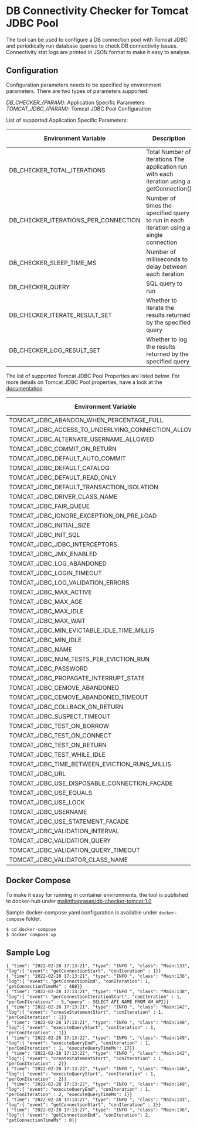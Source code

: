 # DB Connectivity Checker for Tomcat JDBC Pool

The tool can be used to configure a DB connection pool with Tomcat JDBC and periodically run database queries to check 
DB connectivity issues. Connectivity stat logs are printed in JSON format to make it easy to analyse.

## Configuration

Configuration parameters needs to be specified by environment parameters. There are two types of parameters supported:

*DB_CHECKER_{PARAM}*: Application Specific Parameters
*TOMCAT_JDBC_{PARAM}*: Tomcat JDBC Pool Configuration

List of supported Application Specific Parameters:

|Environment Variable|Description|Default Value|
|---|---|---|
|DB_CHECKER_TOTAL_ITERATIONS|Total Number of Iterations The application run with each iteration using a getConnection()| 10|
|DB_CHECKER_ITERATIONS_PER_CONNECTION|Number of times the specified query to run in each iteration using a single connection|5|
|DB_CHECKER_SLEEP_TIME_MS|Number of milliseconds to delay between each iteration|5000|
|DB_CHECKER_QUERY|SQL query to run|SELECT 1|
|DB_CHECKER_ITERATE_RESULT_SET|Whether to iterate the results returned by the specified query|true|
|DB_CHECKER_LOG_RESULT_SET|Whether to log the results returned by the specified query|true|

The list of supported Tomcat JDBC Pool Properties are listed below. For more details on Tomcat JDBC Pool properties, 
have a look at the [documentation](https://tomcat.apache.org/tomcat-9.0-doc/jdbc-pool.html).

|Environment Variable|Corresponding TomcatJDBC Pool Property|
|---|---|
|TOMCAT_JDBC_ABANDON_WHEN_PERCENTAGE_FULL|abandonWhenPercentageFull|
|TOMCAT_JDBC_ACCESS_TO_UNDERLYING_CONNECTION_ALLOWED|accessToUnderlyingConnectionAllowed|
|TOMCAT_JDBC_ALTERNATE_USERNAME_ALLOWED|alternateUsernameAllowed|
|TOMCAT_JDBC_COMMIT_ON_RETURN|commitOnReturn|
|TOMCAT_JDBC_DEFAULT_AUTO_COMMIT|defaultAutoCommit|
|TOMCAT_JDBC_DEFAULT_CATALOG|defaultCatalog|
|TOMCAT_JDBC_DEFAULT_READ_ONLY|defaultReadOnly|
|TOMCAT_JDBC_DEFAULT_TRANSACTION_ISOLATION|defaultTransactionIsolation|
|TOMCAT_JDBC_DRIVER_CLASS_NAME|driverClassName|
|TOMCAT_JDBC_FAIR_QUEUE|fairQueue|
|TOMCAT_JDBC_IGNORE_EXCEPTION_ON_PRE_LOAD|ignoreExceptionOnPreLoad|
|TOMCAT_JDBC_INITIAL_SIZE|initialSize|
|TOMCAT_JDBC_INIT_SQL|initSQL|
|TOMCAT_JDBC_JDBC_INTERCEPTORS|jdbcInterceptors|
|TOMCAT_JDBC_JMX_ENABLED|jmxEnabled|
|TOMCAT_JDBC_LOG_ABANDONED|logAbandoned|
|TOMCAT_JDBC_LOGIN_TIMEOUT|loginTimeout|
|TOMCAT_JDBC_LOG_VALIDATION_ERRORS|logValidationErrors|
|TOMCAT_JDBC_MAX_ACTIVE|maxActive|
|TOMCAT_JDBC_MAX_AGE|maxAge|
|TOMCAT_JDBC_MAX_IDLE|maxIdle|
|TOMCAT_JDBC_MAX_WAIT|maxWait|
|TOMCAT_JDBC_MIN_EVICTABLE_IDLE_TIME_MILLIS|minEvictableIdleTimeMillis|
|TOMCAT_JDBC_MIN_IDLE|minIdle|
|TOMCAT_JDBC_NAME|name|
|TOMCAT_JDBC_NUM_TESTS_PER_EVICTION_RUN|numTestsPerEvictionRun|
|TOMCAT_JDBC_PASSWORD|password|
|TOMCAT_JDBC_PROPAGATE_INTERRUPT_STATE|propagateInterruptState|
|TOMCAT_JDBC_CEMOVE_ABANDONED|removeAbandoned|
|TOMCAT_JDBC_CEMOVE_ABANDONED_TIMEOUT|removeAbandonedTimeout|
|TOMCAT_JDBC_COLLBACK_ON_RETURN|rollbackOnReturn|
|TOMCAT_JDBC_SUSPECT_TIMEOUT|suspectTimeout|
|TOMCAT_JDBC_TEST_ON_BORROW|testOnBorrow|
|TOMCAT_JDBC_TEST_ON_CONNECT|testOnConnect|
|TOMCAT_JDBC_TEST_ON_RETURN|testOnReturn|
|TOMCAT_JDBC_TEST_WHILE_IDLE|testWhileIdle|
|TOMCAT_JDBC_TIME_BETWEEN_EVICTION_RUNS_MILLIS|timeBetweenEvictionRunsMillis|
|TOMCAT_JDBC_URL|url|
|TOMCAT_JDBC_USE_DISPOSABLE_CONNECTION_FACADE|useDisposableConnectionFacade|
|TOMCAT_JDBC_USE_EQUALS|useEquals|
|TOMCAT_JDBC_USE_LOCK|useLock|
|TOMCAT_JDBC_USERNAME|username|
|TOMCAT_JDBC_USE_STATEMENT_FACADE|useStatementFacade|
|TOMCAT_JDBC_VALIDATION_INTERVAL|validationInterval|
|TOMCAT_JDBC_VALIDATION_QUERY|validationQuery|
|TOMCAT_JDBC_VALIDATION_QUERY_TIMEOUT|validationQueryTimeout|
|TOMCAT_JDBC_VALIDATOR_CLASS_NAME|validatorClassName|

## Docker Compose

To make it easy for running in container environments, the tool is published to docker-hub under [malinthaprasan/db-checker-tomcat:1.0](https://hub.docker.com/r/malinthaprasan/db-checker-tomcat)

Sample docker-compose.yaml configuration is available under `docker-compose` folder.

```shell
$ cd docker-compose
$ docker compose up
```

## Sample Log

```
{ "time": "2022-02-28 17:13:21", "type": "INFO ", "class": "Main:133", "log":{ "event": "getConnectionStart", "conIteration" : 1}}
{ "time": "2022-02-28 17:13:21", "type": "INFO ", "class": "Main:136", "log":{ "event": "getConnectionEnd", "conIteration": 1, "getConnectionTimeMs" : 488}}
{ "time": "2022-02-28 17:13:21", "type": "INFO ", "class": "Main:138", "log":{ "event": "perConnectionIterationStart", "conIteration" : 1, "perConIterations" : 5,"query" : SELECT API_NAME FROM AM_API}}
{ "time": "2022-02-28 17:13:21", "type": "INFO ", "class": "Main:142", "log":{ "event": "createStatementStart", "conIteration" : 1, "perConIteration" : 1}}
{ "time": "2022-02-28 17:13:21", "type": "INFO ", "class": "Main:146", "log":{ "event": "executeQueryStart", "conIteration" : 1, "perConIteration" : 1}}
{ "time": "2022-02-28 17:13:22", "type": "INFO ", "class": "Main:149", "log":{ "event": "executeQueryEnd", "conIteration" : 1, "perConIteration" : 1, "executeQueryTimeMs": 17}}
{ "time": "2022-02-28 17:13:22", "type": "INFO ", "class": "Main:142", "log":{ "event": "createStatementStart", "conIteration" : 1, "perConIteration" : 2}}
{ "time": "2022-02-28 17:13:22", "type": "INFO ", "class": "Main:146", "log":{ "event": "executeQueryStart", "conIteration" : 1, "perConIteration" : 2}}
{ "time": "2022-02-28 17:13:22", "type": "INFO ", "class": "Main:149", "log":{ "event": "executeQueryEnd", "conIteration" : 1, "perConIteration" : 2, "executeQueryTimeMs": 1}}
{ "time": "2022-02-28 17:13:27", "type": "INFO ", "class": "Main:133", "log":{ "event": "getConnectionStart", "conIteration" : 2}}
{ "time": "2022-02-28 17:13:27", "type": "INFO ", "class": "Main:136", "log":{ "event": "getConnectionEnd", "conIteration": 2, "getConnectionTimeMs" : 0}}
```
